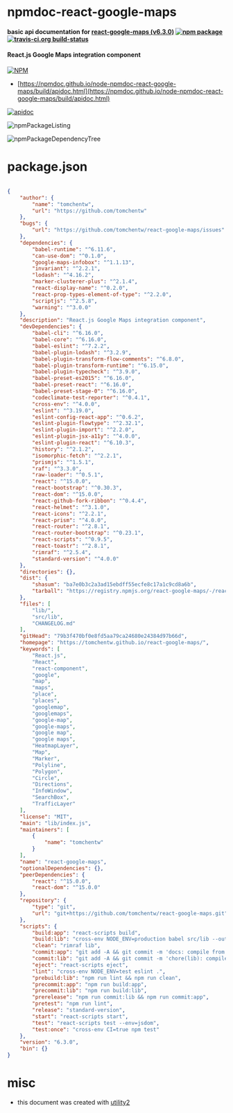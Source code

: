 # npmdoc-react-google-maps

#### basic api documentation for  [react-google-maps (v6.3.0)](https://tomchentw.github.io/react-google-maps/)  [![npm package](https://img.shields.io/npm/v/npmdoc-react-google-maps.svg?style=flat-square)](https://www.npmjs.org/package/npmdoc-react-google-maps) [![travis-ci.org build-status](https://api.travis-ci.org/npmdoc/node-npmdoc-react-google-maps.svg)](https://travis-ci.org/npmdoc/node-npmdoc-react-google-maps)

#### React.js Google Maps integration component

[![NPM](https://nodei.co/npm/react-google-maps.png?downloads=true&downloadRank=true&stars=true)](https://www.npmjs.com/package/react-google-maps)

- [https://npmdoc.github.io/node-npmdoc-react-google-maps/build/apidoc.html](https://npmdoc.github.io/node-npmdoc-react-google-maps/build/apidoc.html)

[![apidoc](https://npmdoc.github.io/node-npmdoc-react-google-maps/build/screenCapture.buildCi.browser.%252Ftmp%252Fbuild%252Fapidoc.html.png)](https://npmdoc.github.io/node-npmdoc-react-google-maps/build/apidoc.html)

![npmPackageListing](https://npmdoc.github.io/node-npmdoc-react-google-maps/build/screenCapture.npmPackageListing.svg)

![npmPackageDependencyTree](https://npmdoc.github.io/node-npmdoc-react-google-maps/build/screenCapture.npmPackageDependencyTree.svg)



# package.json

```json

{
    "author": {
        "name": "tomchentw",
        "url": "https://github.com/tomchentw"
    },
    "bugs": {
        "url": "https://github.com/tomchentw/react-google-maps/issues"
    },
    "dependencies": {
        "babel-runtime": "^6.11.6",
        "can-use-dom": "^0.1.0",
        "google-maps-infobox": "^1.1.13",
        "invariant": "^2.2.1",
        "lodash": "^4.16.2",
        "marker-clusterer-plus": "^2.1.4",
        "react-display-name": "^0.2.0",
        "react-prop-types-element-of-type": "^2.2.0",
        "scriptjs": "^2.5.8",
        "warning": "^3.0.0"
    },
    "description": "React.js Google Maps integration component",
    "devDependencies": {
        "babel-cli": "^6.16.0",
        "babel-core": "^6.16.0",
        "babel-eslint": "^7.2.2",
        "babel-plugin-lodash": "^3.2.9",
        "babel-plugin-transform-flow-comments": "^6.8.0",
        "babel-plugin-transform-runtime": "^6.15.0",
        "babel-plugin-typecheck": "^3.9.0",
        "babel-preset-es2015": "^6.16.0",
        "babel-preset-react": "^6.16.0",
        "babel-preset-stage-0": "^6.16.0",
        "codeclimate-test-reporter": "^0.4.1",
        "cross-env": "^4.0.0",
        "eslint": "^3.19.0",
        "eslint-config-react-app": "^0.6.2",
        "eslint-plugin-flowtype": "^2.32.1",
        "eslint-plugin-import": "^2.2.0",
        "eslint-plugin-jsx-a11y": "^4.0.0",
        "eslint-plugin-react": "^6.10.3",
        "history": "^2.1.2",
        "isomorphic-fetch": "^2.2.1",
        "prismjs": "^1.5.1",
        "raf": "^3.3.0",
        "raw-loader": "^0.5.1",
        "react": "^15.0.0",
        "react-bootstrap": "^0.30.3",
        "react-dom": "^15.0.0",
        "react-github-fork-ribbon": "^0.4.4",
        "react-helmet": "^3.1.0",
        "react-icons": "^2.2.1",
        "react-prism": "^4.0.0",
        "react-router": "^2.8.1",
        "react-router-bootstrap": "^0.23.1",
        "react-scripts": "^0.9.5",
        "react-toastr": "^2.8.1",
        "rimraf": "^2.5.4",
        "standard-version": "^4.0.0"
    },
    "directories": {},
    "dist": {
        "shasum": "ba7e0b3c2a3ad15ebdff55ecfe8c17a1c9cd8a6b",
        "tarball": "https://registry.npmjs.org/react-google-maps/-/react-google-maps-6.3.0.tgz"
    },
    "files": [
        "lib/",
        "src/lib",
        "CHANGELOG.md"
    ],
    "gitHead": "79b3f470bf0e8fd5aa79ca24680e24384d97b66d",
    "homepage": "https://tomchentw.github.io/react-google-maps/",
    "keywords": [
        "React.js",
        "React",
        "react-component",
        "google",
        "map",
        "maps",
        "place",
        "places",
        "googlemap",
        "googlemaps",
        "google-map",
        "google-maps",
        "google map",
        "google maps",
        "HeatmapLayer",
        "Map",
        "Marker",
        "Polyline",
        "Polygon",
        "Circle",
        "Directions",
        "InfoWindow",
        "SearchBox",
        "TrafficLayer"
    ],
    "license": "MIT",
    "main": "lib/index.js",
    "maintainers": [
        {
            "name": "tomchentw"
        }
    ],
    "name": "react-google-maps",
    "optionalDependencies": {},
    "peerDependencies": {
        "react": "^15.0.0",
        "react-dom": "^15.0.0"
    },
    "repository": {
        "type": "git",
        "url": "git+https://github.com/tomchentw/react-google-maps.git"
    },
    "scripts": {
        "build:app": "react-scripts build",
        "build:lib": "cross-env NODE_ENV=production babel src/lib --out-dir lib",
        "clean": "rimraf lib",
        "commit:app": "git add -A && git commit -m 'docs: compile from src/app with react-scripts'",
        "commit:lib": "git add -A && git commit -m 'chore(lib): compile from src/lib using babel'",
        "eject": "react-scripts eject",
        "lint": "cross-env NODE_ENV=test eslint .",
        "prebuild:lib": "npm run lint && npm run clean",
        "precommit:app": "npm run build:app",
        "precommit:lib": "npm run build:lib",
        "prerelease": "npm run commit:lib && npm run commit:app",
        "pretest": "npm run lint",
        "release": "standard-version",
        "start": "react-scripts start",
        "test": "react-scripts test --env=jsdom",
        "test:once": "cross-env CI=true npm test"
    },
    "version": "6.3.0",
    "bin": {}
}
```



# misc
- this document was created with [utility2](https://github.com/kaizhu256/node-utility2)
